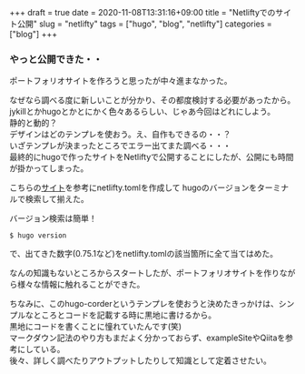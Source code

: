 +++ 
draft = true
date = 2020-11-08T13:31:16+09:00
title = "Netliftyでのサイト公開"
slug = "netlifty"
tags = ["hugo", "blog", "netlifty"]
categories = ["blog"]
+++

### やっと公開できた・・

ポートフォリオサイトを作ろうと思ったが中々進まなかった。

なぜなら調べる度に新しいことが分かり、その都度検討する必要があったから。  
jykillとかhugoとかとにかく色々あるらしい、じゃあ今回はどれにしよう。  
静的と動的？  
デザインはどのテンプレを使おう。え、自作もできるの・・？  
いざテンプレが決まったところでエラー出てまた調べる・・・  
最終的にhugoで作ったサイトをNetliftyで公開することにしたが、公開にも時間が掛かってしまった。  

こちらの[サイト](https://blog.cotapon.org/how-to-release-netlify-using-hugo/)を参考にnetlifty.tomlを作成して
hugoのバージョンをターミナルで検索して揃えた。  

バージョン検索は簡単！  
```
$ hugo version
```
で、出てきた数字(0.75.1など)をnetlifty.tomlの該当箇所に全て当てはめた。  

なんの知識もないところからスタートしたが、ポートフォリオサイトを作りながら様々な情報に触れることができた。

ちなみに、このhugo-corderというテンプレを使おうと決めたきっかけは、シンプルなところとコードを記載する時に黒地に書けるから。  
黒地にコードを書くことに憧れていたんです(笑)  
マークダウン記法のやり方もまだよく分かっておらず、exampleSiteやQiitaを参考にしている。  
後々、詳しく調べたりアウトプットしたりして知識として定着させたい。  

